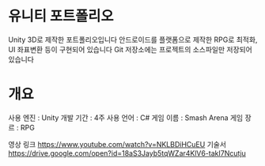 # 유니티 포트폴리오
Unity 3D로 제작한 포트폴리오입니다
안드로이드를 플랫폼으로 제작한 RPG로 최적화, UI 좌표변환 등이 구현되어 있습니다
Git 저장소에는 프로젝트의 소스파일만 저장되어 있습니다

# 개요
사용 엔진 : Unity
개발 기간 : 4주
사용 언어 : C#
게임 이름 : Smash Arena
게임 장르 : RPG

영상 링크 https://www.youtube.com/watch?v=NKLBDiHCuEU
기술서 https://drive.google.com/open?id=18aS3Jayb5tqWZar4KlV6-takI7Ncutju
